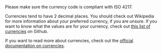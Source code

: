 Please make sure the currency code is compliant with ISO 4217.

Currencies tend to have 2 decimal places. You should check out Wikipedia for more information about your preferred currency, if you are unsure. If you want to know what the values are for your currency, check out [this list of currencies](https://github.com/xsolla/currency-format/blob/master/currency-format.json) on Github.

If you want to read more about currencies, check out the [official documentation on currencies](https://firefly-iii.readthedocs.io/en/latest/concepts/currencies.html).